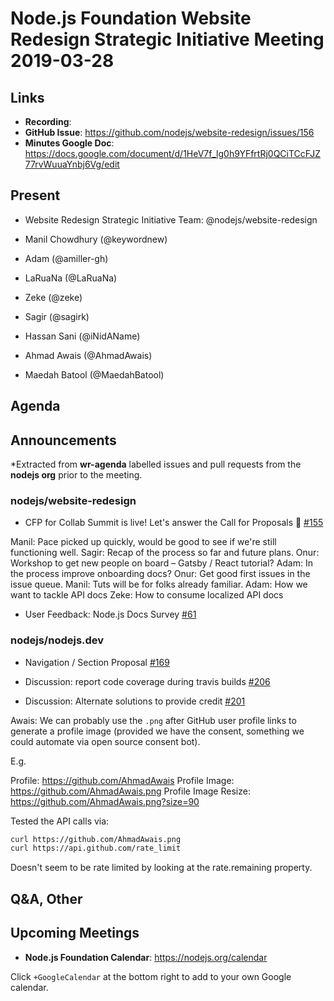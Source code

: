 # Node.js Foundation Website Redesign Strategic Initiative Meeting 2019-03-28

## Links

* **Recording**:
* **GitHub Issue**: https://github.com/nodejs/website-redesign/issues/156
* **Minutes Google Doc**: https://docs.google.com/document/d/1HeV7f_lg0h9YFfrtRj0QCiTCcFJZ77rvWuuaYnbj6Vg/edit

## Present

* Website Redesign Strategic Initiative Team: @nodejs/website-redesign

* Manil Chowdhury (@keywordnew)
* Adam (@amiller-gh)
* LaRuaNa (@LaRuaNa)
* Zeke (@zeke)
* Sagir (@sagirk)
* Hassan Sani (@iNidAName)
* Ahmad Awais (@AhmadAwais)
* Maedah Batool (@MaedahBatool)

## Agenda

## Announcements

*Extracted from **wr-agenda** labelled issues and pull requests from the **nodejs org** prior to the meeting.

### nodejs/website-redesign

* CFP for Collab Summit is live! Let's answer the Call for Proposals 📣 [#155](https://github.com/nodejs/website-redesign/issues/155)

Manil: Pace picked up quickly, would be good to see if we're still functioning well.
Sagir: Recap of the process so far and future plans.
Onur: Workshop to get new people on board – Gatsby / React tutorial?
Adam: In the process improve onboarding docs?
Onur: Get good first issues in the issue queue.
Manil: Tuts will be for folks already familiar.
Adam: How we want to tackle API docs
Zeke: How to consume localized API docs

* User Feedback: Node.js Docs Survey  [#61](https://github.com/nodejs/website-redesign/issues/61)

### nodejs/nodejs.dev

* Navigation / Section Proposal [#169](https://github.com/nodejs/nodejs.dev/issues/169)

* Discussion: report code coverage during travis builds [#206](https://github.com/nodejs/nodejs.dev/issues/206)

* Discussion: Alternate solutions to provide credit [#201](https://github.com/nodejs/nodejs.dev/issues/201)

Awais: We can probably use the `.png` after GitHub user profile links to generate a profile image (provided we have the consent, something we could automate via open source consent bot).

E.g.

Profile: https://github.com/AhmadAwais
Profile Image: https://github.com/AhmadAwais.png
Profile Image Resize: https://github.com/AhmadAwais.png?size=90

Tested the API calls via:

```sh
curl https://github.com/AhmadAwais.png
curl https://api.github.com/rate_limit
```
Doesn't seem to be rate limited by looking at the rate.remaining property.

## Q&A, Other

## Upcoming Meetings

* **Node.js Foundation Calendar**: https://nodejs.org/calendar

Click `+GoogleCalendar` at the bottom right to add to your own Google calendar.
